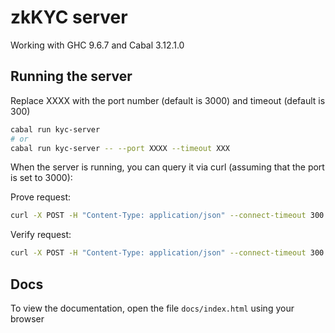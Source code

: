 # zkKYC server

Working with GHC 9.6.7 and Cabal 3.12.1.0

## Running the server

Replace XXXX with the port number (default is 3000) and timeout (default is 300)

```bash
cabal run kyc-server
# or
cabal run kyc-server -- --port XXXX --timeout XXX
```

When the server is running, you can query it via curl (assuming that the port is set to 3000):

Prove request:
```bash
curl -X POST -H "Content-Type: application/json" --connect-timeout 300 -d @example-json/kyc-data.json localhost:3000/prove
```

Verify request:
```bash
curl -X POST -H "Content-Type: application/json" --connect-timeout 300 -d @example-json/prover-output.json localhost:3000/verify
```

## Docs
To view the documentation, open the file `docs/index.html` using your browser